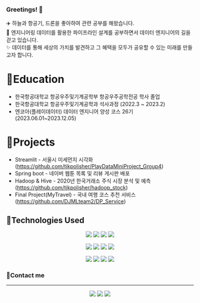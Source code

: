 ### Greetings! 👋

✈️ 하늘과 항공기, 드론을 좋아하여 관련 공부를 해왔습니다.  
🐬 엔지니어링 데이터를 활용한 파이프라인 설계를 공부하면서 데이터 엔지니어의 길을 걷고 있습니다.  
✨ 데이터를 통해 세상의 가치를 발견하고 그 혜택을 모두가 공유할 수 있는 미래를 만들고자 합니다.

# 🦈Education
* 한국항공대학교 항공우주및기계공학부 항공우주공학전공 학사 졸업
* 한국항공대학교 항공우주및기계공학과 석사과정 (2022.3 ~ 2023.2)
* 엔코아(플레이데이터) 데이터 엔지니어 양성 코스 26기(2023.06.01~2023.12.05)

# 🐳Projects
* Streamlit - 서울시 미세먼지 시각화 (https://github.com/tjkpolisher/PlayDataMiniProject_Group4)
* Spring boot - 네이버 웹툰 목록 및 리뷰 게시판 배포
* Hadoop & Hive - 2020년 한국거래소 주식 시장 분석 및 예측 (https://github.com/tjkpolisher/hadoop_stock)
* Final Project(MyTravel) - 국내 여행 코스 추천 서비스 (https://github.com/DJMLteam2/DP_Service)


## 🦾Technologies Used

<div align=center>
  <a href="https://www.python.org/" target="_blank"><img src="https://img.shields.io/badge/Python-3776AB?style=for-the-badge&logo=python&logoColor=white"/></a>
  <a href="https://pandas.pydata.org/" target="_blank"><img src="https://img.shields.io/badge/Pandas-150458?style=for-the-badge&logo=pandas&logoColor=white"/></a>
  <a href="https://scikit-learn.org/stable/" target="_blank"><img src="https://img.shields.io/badge/Scikit_learn-F7931E?style=for-the-badge&logo=scikit-learn&logoColor=white"/></a>
  <a href="https://www.tensorflow.org/" target="_blank"><img src="https://img.shields.io/badge/Tensorflow-FF6F00?style=for-the-badge&logo=tensorflow&logoColor=white"/></a>
  <br>
  
  <a href="https://oracle.com/java/" target="_blank"><img src="https://img.shields.io/badge/Java-437291?style=for-the-badge&logo=OpenJDK&logoColor=white"></a>
  <a href="https://spring.io/projects/spring-boot" target="_blank"><img src="https://img.shields.io/badge/Spring Boot-6DB33F?style=for-the-badge&logo=springboot&logoColor=white"/></a>
  <a href="https://www.mysql.com/" target="_blank"><img src="https://img.shields.io/badge/MySQL-4479A1?style=for-the-badge&logo=mysql&logoColor=white"/></a>
  <a href="https://mariadb.org/" target="_blank"><img src="https://img.shields.io/badge/mariaDB-003545?style=for-the-badge&logo=mariaDB&logoColor=white"></a>
  <br>
  
  <a href="https://ubuntu.com/" target="_blank"><img src="https://img.shields.io/badge/Ubuntu-E95420?style=for-the-badge&logo=ubuntu&logoColor=white"/></a>
  <a href="https://www.docker.com/" target="_blank"><img src="https://img.shields.io/badge/Docker-2496ED?style=for-the-badge&logo=docker&logoColor=white"/></a>
  <a href="https://aws.amazon.com/" target="_blank"><img src="https://img.shields.io/badge/Amazon_AWS-232F3E?style=for-the-badge&logo=Amazon AWS&logoColor=white"/></a>
  <a href="https://pypi.org/" target="_blank"><img src="https://img.shields.io/badge/Pypi-3775A9?style=for-the-badge&logo=pypi&logoColor=white"/></a>
</div>


### 📡Contact me
-----------------------------------
<div align=center>
  <a href="https://mail.google.com" target="_blank"><img src="https://img.shields.io/badge/jktak5609@gmail.com-EA4335?style=for-the-badge&logo=Gmail&logoColor=white"/></a>
  <a href="https://tjkpolisher.tistory.com/" target="_blank"><img src="https://img.shields.io/badge/Blog-000000?style=for-the-badge&logo=Tistory&logoColor=white"/></a>
  <a href="https://tjkpolisher.github.io/" target="_blank"><img src="https://img.shields.io/badge/Github_pages-222222?style=for-the-badge&logo=GitHub Pages&logoColor=white"/></a>
</div>
  
  
